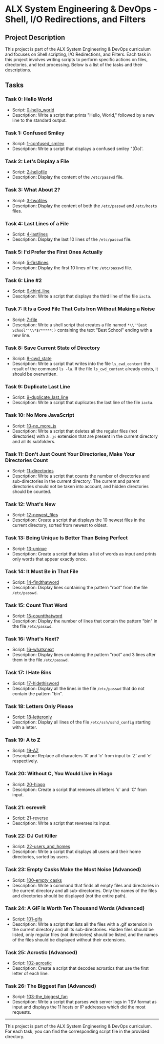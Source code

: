 # ALX System Engineering & DevOps - Shell, I/O Redirections, and Filters

## Project Description

This project is part of the ALX System Engineering & DevOps curriculum and focuses on Shell scripting, I/O Redirections, and Filters. Each task in this project involves writing scripts to perform specific actions on files, directories, and text processing. Below is a list of the tasks and their descriptions.

## Tasks

### Task 0: Hello World
- Script: [0-hello_world](0x02-shell_redirections/0-hello_world)
- Description: Write a script that prints "Hello, World," followed by a new line to the standard output.

### Task 1: Confused Smiley
- Script: [1-confused_smiley](0x02-shell_redirections/1-confused_smiley)
- Description: Write a script that displays a confused smiley "(Ôo)'.

### Task 2: Let's Display a File
- Script: [2-hellofile](0x02-shell_redirections/2-hellofile)
- Description: Display the content of the `/etc/passwd` file.

### Task 3: What About 2?
- Script: [3-twofiles](0x02-shell_redirections/3-twofiles)
- Description: Display the content of both the `/etc/passwd` and `/etc/hosts` files.

### Task 4: Last Lines of a File
- Script: [4-lastlines](0x02-shell_redirections/4-lastlines)
- Description: Display the last 10 lines of the `/etc/passwd` file.

### Task 5: I'd Prefer the First Ones Actually
- Script: [5-firstlines](0x02-shell_redirections/5-firstlines)
- Description: Display the first 10 lines of the `/etc/passwd` file.

### Task 6: Line #2
- Script: [6-third_line](0x02-shell_redirections/6-third_line)
- Description: Write a script that displays the third line of the file `iacta`.

### Task 7: It Is a Good File That Cuts Iron Without Making a Noise
- Script: [7-file](0x02-shell_redirections/7-file)
- Description: Write a shell script that creates a file named `*\\'"Best School"'\\*$?*****:)` containing the text "Best School" ending with a new line.

### Task 8: Save Current State of Directory
- Script: [8-cwd_state](0x02-shell_redirections/8-cwd_state)
- Description: Write a script that writes into the file `ls_cwd_content` the result of the command `ls -la`. If the file `ls_cwd_content` already exists, it should be overwritten.

### Task 9: Duplicate Last Line
- Script: [9-duplicate_last_line](0x02-shell_redirections/9-duplicate_last_line)
- Description: Write a script that duplicates the last line of the file `iacta`.

### Task 10: No More JavaScript
- Script: [10-no_more_js](0x02-shell_redirections/10-no_more_js)
- Description: Write a script that deletes all the regular files (not directories) with a `.js` extension that are present in the current directory and all its subfolders.

### Task 11: Don't Just Count Your Directories, Make Your Directories Count
- Script: [11-directories](0x02-shell_redirections/11-directories)
- Description: Write a script that counts the number of directories and sub-directories in the current directory. The current and parent directories should not be taken into account, and hidden directories should be counted.

### Task 12: What's New
- Script: [12-newest_files](0x02-shell_redirections/12-newest_files)
- Description: Create a script that displays the 10 newest files in the current directory, sorted from newest to oldest.

### Task 13: Being Unique Is Better Than Being Perfect
- Script: [13-unique](0x02-shell_redirections/13-unique)
- Description: Create a script that takes a list of words as input and prints only words that appear exactly once.

### Task 14: It Must Be in That File
- Script: [14-findthatword](0x02-shell_redirections/14-findthatword)
- Description: Display lines containing the pattern "root" from the file `/etc/passwd`.

### Task 15: Count That Word
- Script: [15-countthatword](0x02-shell_redirections/15-countthatword)
- Description: Display the number of lines that contain the pattern "bin" in the file `/etc/passwd`.

### Task 16: What's Next?
- Script: [16-whatsnext](0x02-shell_redirections/16-whatsnext)
- Description: Display lines containing the pattern "root" and 3 lines after them in the file `/etc/passwd`.

### Task 17: I Hate Bins
- Script: [17-hidethisword](0x02-shell_redirections/17-hidethisword)
- Description: Display all the lines in the file `/etc/passwd` that do not contain the pattern "bin".

### Task 18: Letters Only Please
- Script: [18-letteronly](0x02-shell_redirections/18-letteronly)
- Description: Display all lines of the file `/etc/ssh/sshd_config` starting with a letter.

### Task 19: A to Z
- Script: [19-AZ](0x02-shell_redirections/19-AZ)
- Description: Replace all characters 'A' and 'c' from input to 'Z' and 'e' respectively.

### Task 20: Without C, You Would Live in Hiago
- Script: [20-hiago](0x02-shell_redirections/20-hiago)
- Description: Create a script that removes all letters 'c' and 'C' from input.

### Task 21: esreveR
- Script: [21-reverse](0x02-shell_redirections/21-reverse)
- Description: Write a script that reverses its input.

### Task 22: DJ Cut Killer
- Script: [22-users_and_homes](0x02-shell_redirections/22-users_and_homes)
- Description: Write a script that displays all users and their home directories, sorted by users.

### Task 23: Empty Casks Make the Most Noise (Advanced)
- Script: [100-empty_casks](0x02-shell_redirections/100-empty_casks)
- Description: Write a command that finds all empty files and directories in the current directory and all sub-directories. Only the names of the files and directories should be displayed (not the entire path).

### Task 24: A GIF is Worth Ten Thousand Words (Advanced)
- Script: [101-gifs](0x02-shell_redirections/101-gifs)
- Description: Write a script that lists all the files with a .gif extension in the current directory and all its sub-directories. Hidden files should be listed, only regular files (not directories) should be listed, and the names of the files should be displayed without their extensions.

### Task 25: Acrostic (Advanced)
- Script: [102-acrostic](0x02-shell_redirections/102-acrostic)
- Description: Create a script that decodes acrostics that use the first letter of each line.

### Task 26: The Biggest Fan (Advanced)
- Script: [103-the_biggest_fan](0x02-shell_redirections/103-the_biggest_fan)
- Description: Write a script that parses web server logs in TSV format as input and displays the 11 hosts or IP addresses which did the most requests.

---

This project is part of the ALX System Engineering & DevOps curriculum. For each task, you can find the corresponding script file in the provided directory. 
